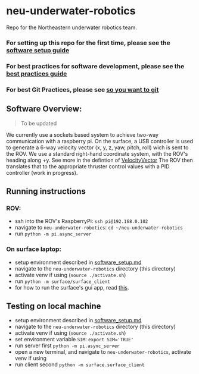 # neu-underwater-robotics
Repo for the Northeastern underwater robotics team.

### For setting up this repo for the first time, please see the [software setup guide](software_setup.md)
### For best practices for software development, please see the [best practices guide](best_practices.md)
### For best Git Practices, please see [so you want to git](so_you_want_to_git.md)


## Software Overview:
> To be updated

We currently use a sockets based system to achieve two-way communication with a raspberry pi. On the surface, a USB controller is used to generate a 6-way velocity vector (x, y, z, yaw, pitch, roll) wich is sent to the ROV. We use a standard right-hand coordinate system, with the ROV's heading along +y. See more in the defintion of [VelocityVector](common/utils.py)  The ROV then translates that to the appropriate thruster control values with a PID controller (work in progress).

## Running instructions

### ROV:
- ssh into the ROV's RaspberryPi: `ssh pi@192.168.0.102`
- navigate to `neu-underwater-robotics`: `cd ~/neu-underwater-robotics`
- run `python -m pi.async_server`

### On surface laptop:
- setup environment described in [software_setup.md](software_setup.md)
- navigate to the `neu-underwater-robotics` directory (this directory)
- activate venv if using (`source ./activate.sh`)
- run `python -m surface/surface_client`
- for how to run the surface's gui app, read [this](./surface/README.md).

## Testing on local machine
- setup environment described in [software_setup.md](software_setup.md)
- navigate to the `neu-underwater-robotics` directory (this directory)
- activate venv if using (`source ./activate.sh`)
- set environment variable `SIM`: `export SIM='TRUE'`
- run server first `python -m pi.async_server`
- open a new terminal, and navigate to `neu-underwater-robotics`, activate venv if using
- run client second `python -m surface.surface_client`


